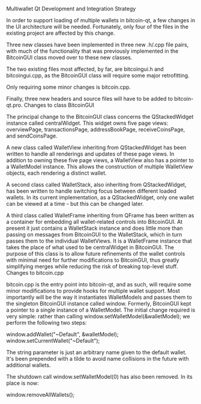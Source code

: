 Multiwallet Qt Development and Integration Strategy

In order to support loading of multiple wallets in bitcoin-qt, a few changes in the UI architecture will be needed. Fortunately, only four of the files in the existing project are affected by this change.

Three new classes have been implemented in three new .h/.cpp file pairs, with much of the functionality that was previously implemented in the BitcoinGUI class moved over to these new classes.

The two existing files most affected, by far, are bitcoingui.h and bitcoingui.cpp, as the BitcoinGUI class will require some major retrofitting.

Only requiring some minor changes is bitcoin.cpp.

Finally, three new headers and source files will have to be added to bitcoin-qt.pro.
Changes to class BitcoinGUI

The principal change to the BitcoinGUI class concerns the QStackedWidget instance called centralWidget. This widget owns five page views: overviewPage, transactionsPage, addressBookPage, receiveCoinsPage, and sendCoinsPage.

A new class called WalletView inheriting from QStackedWidget has been written to handle all renderings and updates of these page views. In addition to owning these five page views, a WalletView also has a pointer to a WalletModel instance. This allows the construction of multiple WalletView objects, each rendering a distinct wallet.

A second class called WalletStack, also inheriting from QStackedWidget, has been written to handle switching focus between different loaded wallets. In its current implementation, as a QStackedWidget, only one wallet can be viewed at a time - but this can be changed later.

A third class called WalletFrame inheriting from QFrame has been written as a container for embedding all wallet-related controls into BitcoinGUI. At present it just contains a WalletStack instance and does little more than passing on messages from BitcoinGUI to the WalletStack, which in turn passes them to the individual WalletViews. It is a WalletFrame instance that takes the place of what used to be centralWidget in BitcoinGUI. The purpose of this class is to allow future refinements of the wallet controls with minimal need for further modifications to BitcoinGUI, thus greatly simplifying merges while reducing the risk of breaking top-level stuff.
Changes to bitcoin.cpp

bitcoin.cpp is the entry point into bitcoin-qt, and as such, will require some minor modifications to provide hooks for multiple wallet support. Most importantly will be the way it instantiates WalletModels and passes them to the singleton BitcoinGUI instance called window. Formerly, BitcoinGUI kept a pointer to a single instance of a WalletModel. The initial change required is very simple: rather than calling window.setWalletModel(&walletModel); we perform the following two steps:

window.addWallet("~Default", &walletModel);
window.setCurrentWallet("~Default");

The string parameter is just an arbitrary name given to the default wallet. It's been prepended with a tilde to avoid name collisions in the future with additional wallets.

The shutdown call window.setWalletModel(0) has also been removed. In its place is now:

window.removeAllWallets();